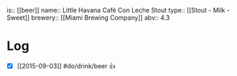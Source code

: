 is:: [[beer]]
name:: Little Havana Café Con Leche Stout
type:: [[Stout - Milk - Sweet]]
brewery:: [[Miami Brewing Company]]
abv:: 4.3

# Log
- [x] [[2015-09-03]] #do/drink/beer 👍
